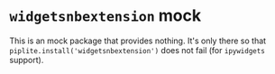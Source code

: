 # `widgetsnbextension` mock

This is an mock package that provides nothing. It's only there so that
`piplite.install('widgetsnbextension')` does not fail (for `ipywidgets` support).
